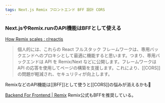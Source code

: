 ```yaml
---
tags: Next.js Remix フロントエンド BFF 設計 CORS
---
```

### Next.jsやRemix.runのAPI機能はBFFとして使える
[How Remix scales : r/reactjs](https://www.reddit.com/r/reactjs/comments/14m5fju/how_remix_scales/)
>個人的には、これらの React フルスタック フレームワークは、専用バックエンドへのプロキシとして最適に機能すると思います。つまり、専用バックエンドは API を Remix/Next などに公開します。フレームワークは API の応答を使用してページの構築を支援します。これにより、[[CORS]] の問題が軽減され、セキュリティが向上します。

RemixなどのAPI機能は[[BFF]]として使うと[[CORS]]の悩みが消えるかも🤔

[Backend For Frontend | Remix](https://remix.run/docs/en/main/guides/bff)
Remix公式もBFFを推奨している。

